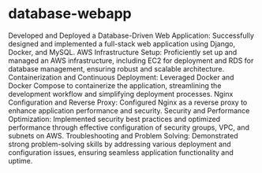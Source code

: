 # database-webapp
Developed and Deployed a Database-Driven Web Application: Successfully designed and implemented a full-stack web application using Django, Docker, and MySQL.
AWS Infrastructure Setup: Proficiently set up and managed an AWS infrastructure, including EC2 for deployment and RDS for database management, ensuring robust and scalable architecture.
Containerization and Continuous Deployment: Leveraged Docker and Docker Compose to containerize the application, streamlining the development workflow and simplifying deployment processes.
Nginx Configuration and Reverse Proxy: Configured Nginx as a reverse proxy to enhance application performance and security.
Security and Performance Optimization: Implemented security best practices and optimized performance through effective configuration of security groups, VPC, and subnets on AWS.
Troubleshooting and Problem Solving: Demonstrated strong problem-solving skills by addressing various deployment and configuration issues, ensuring seamless application functionality and uptime.

